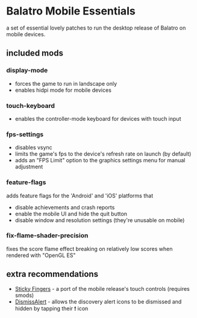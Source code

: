 <!-- markdownlint-disable line-length -->
# Balatro Mobile Essentials

a set of essential lovely patches to run the desktop release of Balatro on mobile devices.

## included mods

### display-mode

- forces the game to run in landscape only
- enables hidpi mode for mobile devices

### touch-keyboard

- enables the controller-mode keyboard for devices with touch input

### fps-settings

- disables vsync
- limits the game's fps to the device's refresh rate on launch (by default)
- adds an "FPS Limit" option to the graphics settings menu for manual adjustment

### feature-flags

adds feature flags for the 'Android' and 'iOS' platforms that

- disable achievements and crash reports
- enable the mobile UI and hide the quit button
- disable window and resolution settings (they're unusable on mobile)

### fix-flame-shader-precision

fixes the score flame effect breaking on relatively low scores when rendered with "OpenGL ES"

## extra recommendations

- [Sticky Fingers](https://github.com/eramdam/sticky-fingers) - a port of the mobile release's touch controls (requires smods)
- [DismissAlert](https://github.com/Breezebuilder/DismissAlert) - allows the discovery alert icons to be dismissed and hidden by tapping their ❗ icon
